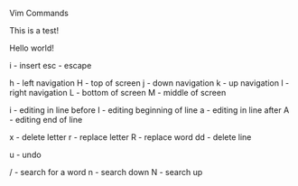 Vim Commands


This is a test!

Hello world!

i - insert
esc - escape

h - left navigation
H - top of screen
j - down navigation
k - up navigation
l - right navigation
L - bottom of screen
M - middle of screen

i - editing in line before 
I - editing beginning of line 
a - editing in line after
A - editing end of line

x - delete letter
r - replace letter
R - replace word
dd - delete line

u - undo

/ - search for a word
n - search down
N - search up 
